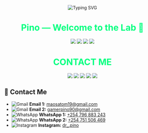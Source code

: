 <!-- PROFILE README — Hacker Terminal Theme -->

<p align="center">
  <img src="https://readme-typing-svg.demolab.com?font=JetBrains+Mono&weight=800&size=28&pause=800&color=00FF7F&center=true&vCenter=true&width=800&lines=%24+whoami+%E2%86%92+Pino;Cybersecurity+%7C+Malware+Simulation;Ops+Console+Active...;Hack.+Learn.+Defend." alt="Typing SVG" />
</p>

<h1 align="center" style="color:#00ff7f;">Pino — Welcome to the Lab 🧪</h1>

<p align="center">
  <img src="https://img.shields.io/badge/Focus-Cybersecurity-00ff7f?logo=ghost&logoColor=000" />
  <img src="https://img.shields.io/badge/Status-Learning-00ff7f" />
  <img src="https://img.shields.io/badge/OS-Kali%20Linux-00ff7f?logo=kalilinux&logoColor=000" />
  <img src="https://img.shields.io/badge/From-Jamaica-00ff7f" />
</p>
<h1 align="center" style="color:#00ff7f;">CONTACT ME</h1>

<p align="center">
  <a href="mailto:maosatom19@gmail.com"><img src="https://img.shields.io/badge/Email%201-00ff7f?style=for-the-badge&logo=gmail&logoColor=000" /></a>
  <a href="mailto:gamerpino90@gmail.com"><img src="https://img.shields.io/badge/Email%202-00ff7f?style=for-the-badge&logo=gmail&logoColor=000" /></a>
  <a href="https://wa.me/254796883243"><img src="https://img.shields.io/badge/WhatsApp%201-00ff7f?style=for-the-badge&logo=whatsapp&logoColor=000" /></a>
  <a href="https://wa.me/254751506469"><img src="https://img.shields.io/badge/WhatsApp%202-00ff7f?style=for-the-badge&logo=whatsapp&logoColor=000" /></a>
  <a href="https://instagram.com/dr_.pino"><img src="https://img.shields.io/badge/Instagram-00ff7f?style=for-the-badge&logo=instagram&logoColor=000" /></a>
</p>

## 📡 Contact Me

- ![Gmail](https://img.icons8.com/ios-filled/20/00ff7f/gmail.png) **Email 1:** [maosatom19@gmail.com](mailto:maosatom19@gmail.com)  
- ![Gmail](https://img.icons8.com/ios-filled/20/00ff7f/gmail.png) **Email 2:** [gamerpino90@gmail.com](mailto:gamerpino90@gmail.com)  
- ![WhatsApp](https://img.icons8.com/ios-filled/20/00ff7f/whatsapp.png) **WhatsApp 1:** [+254 796 883 243](https://wa.me/254796883243)  
- ![WhatsApp](https://img.icons8.com/ios-filled/20/00ff7f/whatsapp.png) **WhatsApp 2:** [+254 751 506 469](https://wa.me/254751506469)  
- ![Instagram](https://img.icons8.com/ios-filled/20/00ff7f/instagram-new.png) **Instagram:** [dr_.pino](https://instagram.com/dr_.pino)



